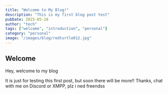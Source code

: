 ```yaml
---
title: "Welcome to My Blog!"
description: "This is my first blog post test"
pubDate: 2025-05-28
author: "tech"
tags: ["welcome", "introduction", "personal"]
category: "personal"
image: "/images/blog/redturtle012.jpg"
---
```


## Welcome

Hey, welcome to my blog

It is just for testing this first post, but soon there will be more!!
Thanks, chat with me on Discord or XMPP, plz i ned freendss

